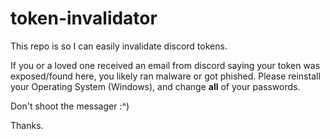 # token-invalidator

This repo is so I can easily invalidate discord tokens.

If you or a loved one received an email from discord saying your token was exposed/found here, you likely ran malware or got phished.
Please reinstall your Operating System (Windows), and change **all** of your passwords.

Don't shoot the messager :^)

Thanks.
